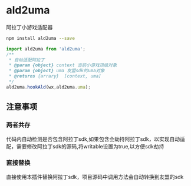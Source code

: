 # ald2uma
阿拉丁小游戏适配器
```sh
npm install ald2uma --save
```
```js
import ald2uma from 'ald2uma';
/**
 * 自动适配阿拉丁
 * @param {object} context 当前小游戏顶级对象
 * @param {object} uma 友盟sdk的uma对象
 * @returns {arrary}  [context, uma]
 */
ald2uma.hookAld(wx,ald2uma.uma);
```
## 注意事项 
### 两者共存
代码内自动检测是否包含阿拉丁sdk,如果包含会劫持阿拉丁sdk，以实现自动适配，需要修改阿拉丁sdk的源码,将writable设置为true,以方便sdk劫持
### 直接替换
直接使用本插件替换阿拉丁sdk，项目源码中调用方法会自动转换到友盟的sdk
